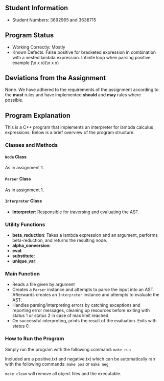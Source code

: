 ## Student Information
- Student Numbers: 3692965 and 3638715

## Program Status
- Working Correctly: Mostly
- Known Defects: False positive for bracketed expression in combination
with a nested lambda expression. Infinite loop when parsing positive example
(\x x x)(\x x x)

## Deviations from the Assignment
None. We have adhered to the requirements of the assignment according to the **must** rules
and have implemented **should** and **may** rules where possible.

## Program Explanation
This is a C++ program that implements an interpreter for lambda calculus expressions. Below is a brief overview of the program structure:

### Classes and Methods

#### `Node` Class
As in assignment 1.

#### `Parser` Class
As in assignment 1.

#### `Interpreter` Class
- **Interpreter**: Responsible for traversing and evaluating the AST.

### Utility Functions
- **beta_reduction**: Takes a lambda expression and an argument, performs beta-reduction, and returns the resulting node.
- **alpha_conversion**:
- **eval**:
- **substitute**:
- **unique_var**:

### Main Function
- Reads a file given by argument
- Creates a `Parser` instance and attempts to parse the input into an AST. Afterwards creates an `Interpreter` instance and attempts to evaluate the AST.
- Handles parsing/interpreting errors by catching exceptions and reporting error messages, cleaning up resources before exiting with status 1 or status 2 in case of max limit reached.
- On successful interpreting, prints the result of the evaluation. Exits with status 0.

### How to Run the Program
Simply run the program with the following command:
```make run```

Included are a positive.txt and negative.txt which can be automatically ran with the following commands:
```make pos``` or ```make neg```

```make clean``` will remove all object files and the executable.

